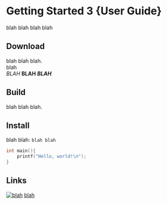 # Getting Started 3 {User Guide}
blah blah blah blah

## Download
blah blah blah.\
blah\
*BLAH* **BLAH** ***BLAH***

## Build
blah blah blah.

## Install
blah blah: `blah blah`

```c
int main(){
	printf("Hello, world!\n");
}
```

## Links

[![blah](/icon.png)](http://nishi.boats)
[blah](http://nishi.boats)

